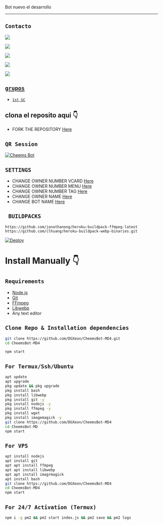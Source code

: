 Bot nuevo el desarrollo 


-------

## ```Contacto```

<a href="https://wa.me/56977774748"><img src="https://img.shields.io/badge/Contacto creador-25D366?style=for-the-badge&logo=whatsapp&logoColor=white" />

<a href="https://wa.me/51935116539"><img src="https://img.shields.io/badge/Contacto desarrollo-25D366?style=for-the-badge&logo=whatsapp&logoColor=white" />

<a href="https://wa.me/34623442554"><img src="https://img.shields.io/badge/Contacto desarrollo-25D366?style=for-the-badge&logo=whatsapp&logoColor=white" />

<a href="https://chat.whatsapp.com/Byyrc8RJnUkJw6vvUgsbDF"><img src="https://img.shields.io/badge/Join Official GC-25D366?style=for-the-badge&logo=whatsapp&logoColor=white" />

<a href="https://youtube.com/channel/UCvAo9TZ0Pw9vrJ_0WYRyO3A"><img src="https://img.shields.io/badge/Subscribe Xeon-ff0000?style=for-the-badge&logo=youtube&logoColor=ff000000&link=https://www.youtube.com/c/BOTINDO" /><br>
</p>

## ```grupos```

- [`1st GC`](https://chat.whatsapp.com/Byyrc8RJnUkJw6vvUgsbDF)

## clona el reposito aqui 👇

- FORK THE REPOSITORY [Here](https://github.com/DGXeon/CheemsBot-MD4/fork)

## `QR Session`
[![Cheems Bot](https://repl.it/badge/github/quiec/whatsasena)](https://replit.com/@DGXeon/Cheems-Bot-Multi-Device-Qr-Code-Generator?output%20only=1&lite=1#index.js)

## `SETTINGS`

- CHANGE OWNER NUMBER VCARD [Here](https://github.com/DGXeon/CheemsBot-MD4/blob/master/settings.js#L58)
- CHANGE OWNER NUMBER MENU [Here](https://github.com/DGXeon/CheemsBot-MD4/blob/master/settings.js#L65)
- CHANGE OWNER NUMBER TAG [Here](https://github.com/DGXeon/CheemsBot-MD4/blob/master/settings.js#L66)
- CHANGE OWNER NAME [Here](https://github.com/DGXeon/CheemsBot-MD4/blob/master/settings.js#L59)
- CHANGE BOT NAME [Here](https://github.com/DGXeon/CheemsBot-MD4/blob/master/settings.js#L67)

## ` BUILDPACKS`

```
https://github.com/jonathanong/heroku-buildpack-ffmpeg-latest
https://github.com/clhuang/heroku-buildpack-webp-binaries.git
```

[![Deploy](https://www.herokucdn.com/deploy/button.svg)](https://heroku.com/deploy?template=https://github.com/DGXeon/CheemsBot-MD4/)

# Install Manually 👇
## `Requirements`
* [Node.js](https://nodejs.org/en/)
* [Git](https://git-scm.com/downloads)
* [FFmpeg](https://github.com/BtbN/FFmpeg-Builds/releases/download/autobuild-2020-12-08-13-03/ffmpeg-n4.3.1-26-gca55240b8c-win64-gpl-4.3.zip)
* [Libwebp](https://developers.google.com/speed/webp/download)
* Any text editor
## `Clone Repo & Installation dependencies`
```bash
git clone https://github.com/DGXeon/CheemsBot-MD4.git
cd CheemsBot-MD4

npm start
```
## `For Termux/Ssh/Ubuntu`
```bash
apt update
apt upgrade
pkg update && pkg upgrade
pkg install bash
pkg install libwebp
pkg install git -y
pkg install nodejs -y 
pkg install ffmpeg -y 
pkg install wget
pkg install imagemagick -y
git clone https://github.com/DGXeon/CheemsBot-MD4
cd CheemsBot-MD
npm start
```
## `For VPS`
```bash
apt install nodejs 
apt install git 
apt apt install ffmpeg 
apt apt install libwebp 
apt apt install imagrmagick
apt install bash
git clone https://github.com/DGXeon/CheemsBot-MD4
cd CheemsBot-MD4
npm start
```
## `For 24/7 Activation (Termux)`
```bash
npm i -g pm2 && pm2 start index.js && pm2 save && pm2 logs
```
